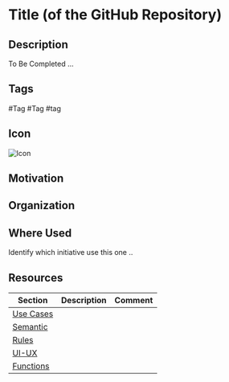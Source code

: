 Title (of the GitHub Repository)
==

Description
-
To Be Completed ...

Tags
-
#Tag #Tag #tag

Icon
-
![Icon](https://github.com/iPlumb3r/pEAr4pEEr/blob/master/images/icon%Title.png)

Motivation
-

Organization
-
<table>
    <thead>
        <tr>
            <th>Section</th>
            <th>Description</th>
            <th>Comment</th>
        </tr>
    </thead>
    <tbody>
        <tr>
            <td><a href="https://github.com/iPlumb3r/EcosystemMappingModel/tree/master/6_Ontologies">Use Cases</a></td>
            <td></td>
            <td></td>
        </tr>
        <tr>
        <tr>
            <td><a href="https://github.com/iPlumb3r/EcosystemMappingModel/tree/master/6_Ontologies">Semantic</a></td>
            <td></td>
            <td></td>
        </tr>
        <tr>
            <td><a href="https://github.com/iPlumb3r/EcosystemMappingModel/tree/master/6_Ontologies">Rules</a></td>
            <td></td>
            <td></td>
        </tr>
        <tr>
            <td><a href="https://github.com/iPlumb3r/EcosystemMappingModel/tree/master/6_Ontologies">UI-UX</a></td>
            <td></td>
            <td></td>
        </tr>
        <tr>
            <td><a href="https://github.com/iPlumb3r/EcosystemMappingModel/tree/master/6_Ontologies">Functions</a></td>
            <td></td>
            <td></td>
        </tr>
    </tbody>

Where Used
-
Identify which initiative use this one ..

Resources
-
